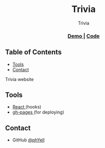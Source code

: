 <h1 align="center">Trivia</h1>

<div align="center">
    Trivia
</div>

<div align="center">
  <h3>
    <a href="https://phyell.github.io/triva-app/#/">
      Demo
    </a>
    <span> | </span>
    <a href="https://github.com/PhYell/triva-app">
      Code
    </a>
  </h3>
</div>

## Table of Contents

-   [Tools](#tools)
-   [Contact](#contact)

Trivia website

## Tools

-   <a href="https://reactjs.org/"> React </a> (hooks)
-   <a href="https://reactrouter.com/docs/en/v6/getting-started"> gh-pages </a> (for deploying)

## Contact

-   GitHub [@phYell](https://github.com/PhYell)
